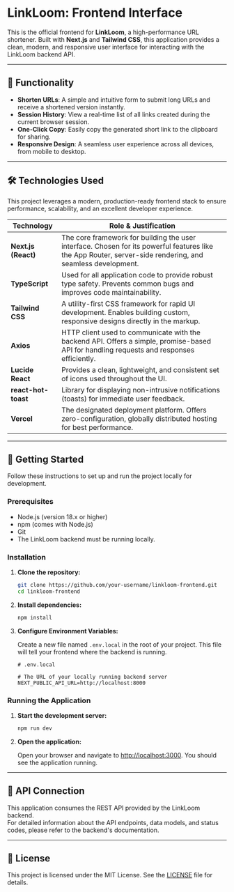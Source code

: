 # LinkLoom: Frontend Interface

This is the official frontend for **LinkLoom**, a high-performance URL shortener. Built with **Next.js** and **Tailwind CSS**, this application provides a clean, modern, and responsive user interface for interacting with the LinkLoom backend API.

---

## 🚀 Functionality

- **Shorten URLs**: A simple and intuitive form to submit long URLs and receive a shortened version instantly.
- **Session History**: View a real-time list of all links created during the current browser session.
- **One-Click Copy**: Easily copy the generated short link to the clipboard for sharing.
- **Responsive Design**: A seamless user experience across all devices, from mobile to desktop.

---

## 🛠️ Technologies Used

This project leverages a modern, production-ready frontend stack to ensure performance, scalability, and an excellent developer experience.

| Technology       | Role & Justification                                                                                                                                         |
|------------------|-------------------------------------------------------------------------------------------------------------------------------------------------------------|
| **Next.js (React)**     | The core framework for building the user interface. Chosen for its powerful features like the App Router, server-side rendering, and seamless development. |
| **TypeScript**         | Used for all application code to provide robust type safety. Prevents common bugs and improves code maintainability.                                   |
| **Tailwind CSS**       | A utility-first CSS framework for rapid UI development. Enables building custom, responsive designs directly in the markup.                            |
| **Axios**              | HTTP client used to communicate with the backend API. Offers a simple, promise-based API for handling requests and responses efficiently.              |
| **Lucide React**       | Provides a clean, lightweight, and consistent set of icons used throughout the UI.                                                                    |
| **react-hot-toast**    | Library for displaying non-intrusive notifications (toasts) for immediate user feedback.                                                              |
| **Vercel**             | The designated deployment platform. Offers zero-configuration, globally distributed hosting for best performance.                                      |

---

## 🏁 Getting Started

Follow these instructions to set up and run the project locally for development.

### Prerequisites

- Node.js (version 18.x or higher)
- npm (comes with Node.js)
- Git
- The LinkLoom backend must be running locally.

### Installation

1. **Clone the repository:**
    ```bash
    git clone https://github.com/your-username/linkloom-frontend.git
    cd linkloom-frontend
    ```

2. **Install dependencies:**
    ```bash
    npm install
    ```

3. **Configure Environment Variables:**

    Create a new file named `.env.local` in the root of your project. This file will tell your frontend where the backend is running.

    ```env
    # .env.local

    # The URL of your locally running backend server
    NEXT_PUBLIC_API_URL=http://localhost:8000
    ```

### Running the Application

1. **Start the development server:**
    ```bash
    npm run dev
    ```

2. **Open the application:**

    Open your browser and navigate to [http://localhost:3000](http://localhost:3000). You should see the application running.

---

## 🔌 API Connection

This application consumes the REST API provided by the LinkLoom backend.  
For detailed information about the API endpoints, data models, and status codes, please refer to the backend's documentation.

---



## 📄 License

This project is licensed under the MIT License. See the [LICENSE](LICENSE) file for details.

